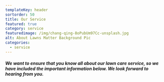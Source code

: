 ```yaml
---
templateKey: header
sortorder: 50
title: Our Service
featured: true
category: service
featuredimage: /img/chang-qing-8oPubUm97Cc-unsplash.jpg
alt: About Lawns Matter Background Pic
categories:
  - service
---
```


##### We want to ensure that you know all about our lawn care service, so we have included the important information below. We look forward to hearing from you.

